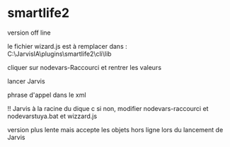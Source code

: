 # smartlife2
 version off line

le fichier wizard.js est à remplacer dans : C:\JarvisIA\plugins\smartlife2\cli\lib

cliquer sur nodevars-Raccourci et rentrer les valeurs

lancer Jarvis

phrase d'appel dans le xml

!! Jarvis à la racine du dique c
si non, modifier nodevars-raccourci et nodevarstuya.bat et wizzard.js

version plus lente mais accepte les objets hors ligne lors du lancement de Jarvis